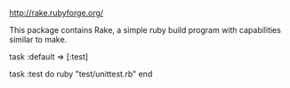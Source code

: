 http://rake.rubyforge.org/

This package contains Rake, a simple ruby build program with capabilities similar to make.

task :default => [:test]

task :test do
  ruby "test/unittest.rb"
end
